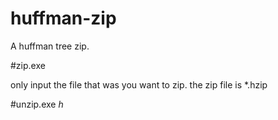 # huffman-zip
A huffman tree zip.

#zip.exe

only input the file that was you want to zip.
the zip file is *.hzip

#unzip.exe
_h_
